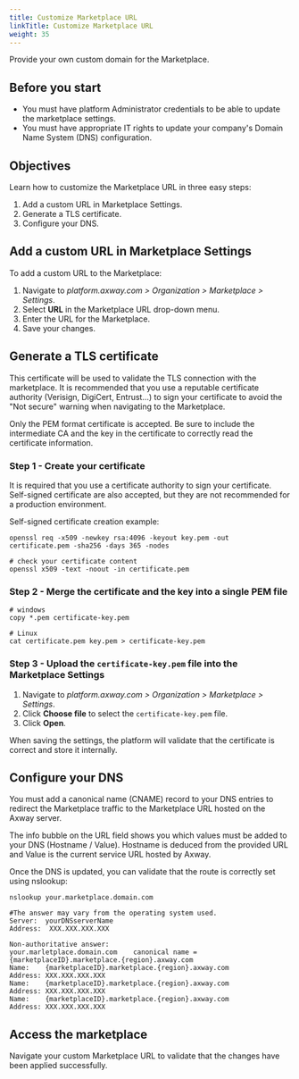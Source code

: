 ```yaml
---
title: Customize Marketplace URL
linkTitle: Customize Marketplace URL
weight: 35
---
```


Provide your own custom domain for the Marketplace.

## Before you start

* You must have platform Administrator credentials to be able to update the marketplace settings.
* You must have appropriate IT rights to update your company's Domain Name System (DNS) configuration.

## Objectives

Learn how to customize the Marketplace URL in three easy steps:

1. Add a custom URL in Marketplace Settings.
2. Generate a TLS certificate.
3. Configure your DNS.

## Add a custom URL in Marketplace Settings

To add a custom URL to the Marketplace:

1. Navigate to *platform.axway.com > Organization > Marketplace > Settings*.
2. Select **URL** in the Marketplace URL drop-down menu.
3. Enter the URL for the Marketplace.
4. Save your changes.

## Generate a TLS certificate

This certificate will be used to validate the TLS connection with the marketplace. It is recommended that you use a reputable certificate authority (Verisign, DigiCert, Entrust...) to sign your certificate to avoid the "Not secure" warning when navigating to the Marketplace.

Only the PEM format certificate is accepted. Be sure to include the intermediate CA and the key in the certificate to correctly read the certificate information.

### Step 1 - Create your certificate

It is required that you use a certificate authority to sign your certificate. Self-signed certificate are also accepted, but they are not recommended for a production environment.

Self-signed certificate creation example:

```shell
openssl req -x509 -newkey rsa:4096 -keyout key.pem -out certificate.pem -sha256 -days 365 -nodes

# check your certificate content
openssl x509 -text -noout -in certificate.pem
```

### Step 2 - Merge the certificate and the key into a single PEM file

```shell
# windows
copy *.pem certificate-key.pem

# Linux
cat certificate.pem key.pem > certificate-key.pem
```

### Step 3 - Upload the `certificate-key.pem` file into the Marketplace Settings

1. Navigate to *platform.axway.com > Organization > Marketplace > Settings*.
2. Click **Choose file** to select the `certificate-key.pem` file.
3. Click **Open**.

When saving the settings, the platform will validate that the certificate is correct and store it internally.

## Configure your DNS

You must add a canonical name (CNAME) record to your DNS entries to redirect the Marketplace traffic to the Marketplace URL hosted on the Axway server.

The info bubble on the URL field shows you which values must be added to your DNS (Hostname / Value). Hostname is deduced from the provided URL and Value is the current service URL hosted by Axway.

Once the DNS is updated, you can validate that the route is correctly set using nslookup:

```shell
nslookup your.marketplace.domain.com

#The answer may vary from the operating system used.
Server:  yourDNSserverName
Address:  XXX.XXX.XXX.XXX

Non-authoritative answer:
your.marletplace.domain.com    canonical name = {marketplaceID}.marketplace.{region}.axway.com
Name:    {marketplaceID}.marketplace.{region}.axway.com
Address: XXX.XXX.XXX.XXX
Name:    {marketplaceID}.marketplace.{region}.axway.com
Address: XXX.XXX.XXX.XXX
Name:    {marketplaceID}.marketplace.{region}.axway.com
Address: XXX.XXX.XXX.XXX
```

## Access the marketplace

Navigate your custom Marketplace URL to validate that the changes have been applied successfully.
